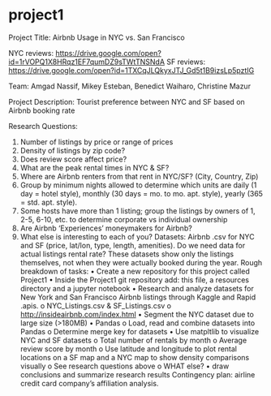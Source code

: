 # project1
Project Title: Airbnb Usage in NYC vs. San Francisco

NYC reviews: https://drive.google.com/open?id=1rVOPQ1X8HRqz1EF7qumDZ9sTWtTNSNdA
SF reviews: https://drive.google.com/open?id=1TXCqJLQkyxJTJ_Gd5t1B9izsLp5pztIG


Team:  Amgad Nassif, Mikey Esteban, Benedict Waiharo, Christine Mazur

Project Description: Tourist preference between NYC and SF based on Airbnb booking rate

Research Questions: 
1.	Number of listings by price or range of prices
2.	Density of listings by zip code?
3.	Does review score affect price?
4.	What are the peak rental times in NYC & SF?
5.	Where are Airbnb renters from that rent in NYC/SF? (City, Country, Zip)
6.	Group by minimum nights allowed to determine which units are daily (1 day = hotel style), monthly (30 days = mo. to mo. apt. style), yearly (365 = std. apt. style).  
7.	Some hosts have more than 1 listing; group the listings by owners of 1, 2-5, 6-10, etc. to determine corporate vs individual ownership
8.	Are Airbnb ‘Experiences’ moneymakers for Airbnb?
9.	What else is interesting to each of you?
Datasets:  Airbnb .csv for NYC and SF (price, lat/lon, type, length, amenities).
Do we need data for actual listings rental rate?  These datasets show only the listings themselves, not when they were actually booked during the year. 
Rough breakdown of tasks:
•	Create a new repository for this project called Project1
•	Inside the Project1 git repository add: this file, a resources directory and a jupyter notebook
•	Research and analyze datasets for New York and San Francisco Airbnb listings through Kaggle and Rapid .apis.
  o	NYC_Listings.csv & SF_Listings.csv
  o	http://insideairbnb.com/index.html
•	Segment the NYC dataset due to large size (>180MB)
•	Pandas
  o	Load, read and combine datasets into Pandas
  o	Determine merge key for datasets
•	Use matpltlib to visualize NYC and SF datasets
  o	Total number of rentals by month
  o	Average review score by month
  o	Use latitude and longitude to plot rental locations on a SF map and a NYC map to show density comparisons visually
  o	See research questions above
  o	WHAT else?
•	draw conclusions and summarize research results
        Contingency plan:  airline credit card company’s affiliation analysis.
